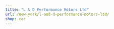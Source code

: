 ```yaml
---
title: "L & D Performance Motors Ltd"
url: /new-york/l-and-d-performance-motors-ltd/
shop: car
---
```

